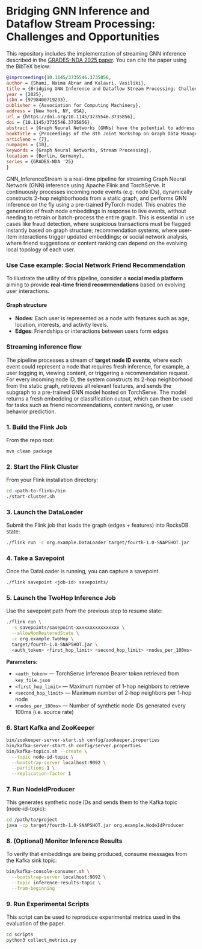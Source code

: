 # Bridging GNN Inference and Dataflow Stream Processing: Challenges and Opportunities
This repository includes the implementation of streaming GNN inference described in the [GRADES-NDA 2025 paper](https://dl.acm.org/doi/10.1145/3735546.3735856).
You can cite the paper using the BibTeX below:
```bibtex
@inproceedings{10.1145/3735546.3735856,
author = {Shami, Naima Abrar and Kalavri, Vasiliki},
title = {Bridging GNN Inference and Dataflow Stream Processing: Challenges and Opportunities},
year = {2025},
isbn = {9798400719233},
publisher = {Association for Computing Machinery},
address = {New York, NY, USA},
url = {https://doi.org/10.1145/3735546.3735856},
doi = {10.1145/3735546.3735856},
abstract = {Graph Neural Networks (GNNs) have the potential to address real-world problems involving continuously evolving, graph-structured data, such as fraud detection, real-time recommendations, and traffic monitoring. These applications require the timely processing of streaming (possibly unbounded) data, highlighting the need of integrating GNN inference with dataflow stream processing systems, like Apache Flink. In this paper, we present the first exploration of bridging this gap, by designing a streaming GNN serving pipeline with Flink and PyTorch. We propose a dataflow architecture that offloads subgraph construction to Flink, leveraging its state management and distributed processing capabilities. Despite achieving viable performance through asynchronous inference requests and careful parallelism tuning, we also identify significant limitations stemming from Flink's state scoping, lack of iterative processing, and computation pipelining. We propose solutions that mitigate these issues within Flink and discuss open challenges towards developing dataflow systems tailored to streaming GNN inference.},
booktitle = {Proceedings of the 8th Joint Workshop on Graph Data Management Experiences \& Systems (GRADES) and Network Data Analytics (NDA)},
articleno = {7},
numpages = {10},
keywords = {Graph Neural Networks, Stream Processing},
location = {Berlin, Germany},
series = {GRADES-NDA '25}
}
```
GNN_InferenceStream is a real-time pipeline for streaming Graph Neural Network (GNN) inference using Apache Flink and TorchServe.
It continuously processes incoming node events (e.g. node IDs), dynamically constructs 2-hop neighborhoods from a static graph, and performs GNN inference on the fly using a pre-trained PyTorch model. This enables the generation of fresh node embeddings in response to live events, without needing to retrain or batch-process the entire graph. This is essential in use cases like fraud detection, where suspicious transactions must be flagged instantly based on graph structure; recommendation systems, where user-item interactions trigger updated embeddings; or social network analysis, where friend suggestions or content ranking can depend on the evolving local topology of each user.

### Use Case example: Social Network Friend Recommendation
To illustrate the utility of this pipeline, consider a **social media platform** aiming to provide **real-time friend recommendations** based on evolving user interactions.

#### Graph structure

- **Nodes**: Each user is represented as a node with features such as age, location, interests, and activity levels.
- **Edges**: Friendships or interactions between users form edges

### Streaming inference flow

The pipeline processes a stream of **target node ID events**, where each event could represent a node that requires fresh inference, for example, a user logging in, viewing content, or triggering a recommendation request. For every incoming node ID, the system constructs its 2-hop neighborhood from the static graph, retrieves all relevant features, and sends the subgraph to a pre-trained GNN model hosted on TorchServe. The model returns a fresh embedding or classification output, which can then be used for tasks such as friend recommendations, content ranking, or user behavior prediction.

### 1. Build the Flink Job
From the repo root:
```bash
mvn clean package
```
### 2. Start the Flink Cluster

From your Flink installation directory:

```bash
cd <path-to-flink>/bin
./start-cluster.sh
```

### 3. Launch the DataLoader
Submit the Flink job that loads the graph (edges + features) into RocksDB state:
```bash
./flink run -c org.example.DataLoader target/fourth-1.0-SNAPSHOT.jar
```

### 4. Take a Savepoint
Once the DataLoader is running, you can capture a savepoint.
```bash
./flink savepoint <job-id> savepoints/
```

### 5. Launch the TwoHop Inference Job
Use the savepoint path from the previous step to resume state:
```bash
./flink run \
  -s savepoints/savepoint-xxxxxxxxxxxxxxxx \
  --allowNonRestoredState \
  -c org.example.TwoHop \
  target/fourth-1.0-SNAPSHOT.jar \
  <auth_token> <first_hop_limit> <second_hop_limit> <nodes_per_100ms>

```
**Parameters:**

- `<auth_token>` — TorchServe Inference Bearer token retrieved from `key_file.json`  
- `<first_hop_limit>` — Maximum number of 1-hop neighbors to retrieve  
- `<second_hop_limit>` — Maximum number of 2-hop neighbors per 1-hop node  
- `<nodes_per_100ms>` — Number of synthetic node IDs generated every 100ms (i.e. source rate)

### 6. Start Kafka and ZooKeeper
```bash
bin/zookeeper-server-start.sh config/zookeeper.properties
bin/kafka-server-start.sh config/server.properties
bin/kafka-topics.sh --create \
  --topic node-id-topic \
  --bootstrap-server localhost:9092 \
  --partitions 1 \
  --replication-factor 1
```
### 7. Run NodeIdProducer
This generates synthetic node IDs and sends them to the Kafka topic (node-id-topic):
```bash
cd /path/to/project
java -cp target/fourth-1.0-SNAPSHOT.jar org.example.NodeIdProducer
```

### 8. (Optional) Monitor Inference Results
To verify that embeddings are being produced, consume messages from the Kafka sink topic:
```bash
bin/kafka-console-consumer.sh \
  --bootstrap-server localhost:9092 \
  --topic inference-results-topic \
  --from-beginning
```
### 9. Run Experimental Scripts
This script can be used to reproduce experimental metrics used in the evaluation of the paper.
```bash
cd scripts
python3 collect_metrics.py
```





